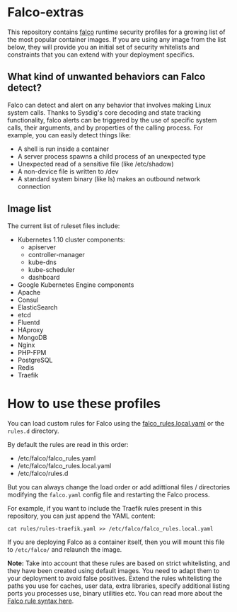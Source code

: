 # Falco-extras


This repository contains [falco](https://github.com/draios/falco/wiki) runtime security profiles for a growing list of the most popular container images. If you are using any image from the list below, they will provide you an initial set of security whitelists and constraints that you can extend with your deployment specifics.

## What kind of unwanted behaviors can Falco detect?

Falco can detect and alert on any behavior that involves making Linux system calls. Thanks to Sysdig's core decoding and state tracking functionality, falco alerts can be triggered by the use of specific system calls, their arguments, and by properties of the calling process. For example, you can easily detect things like:

- A shell is run inside a container
- A server process spawns a child process of an unexpected type
- Unexpected read of a sensitive file (like /etc/shadow)
- A non-device file is written to /dev
- A standard system binary (like ls) makes an outbound network connection

## Image list

The current list of ruleset files include:

*   Kubernetes 1.10 cluster components:
    *   apiserver
    *   controller-manager
    *   kube-dns
    *   kube-scheduler
    *   dashboard
*   Google Kubernetes Engine components
*   Apache
*   Consul
*   ElasticSearch
*   etcd
*   Fluentd
*   HAproxy
*   MongoDB
*   Nginx
*   PHP-FPM
*   PostgreSQL
*   Redis
*   Traefik

# How to use these profiles

You can load custom rules for Falco using the [falco_rules.local.yaml](https://github.com/draios/falco/wiki/Falco-Rules#appending-to-lists-rules-and-macros) or the `rules.d` directory.

By default the rules are read in this order:

- /etc/falco/falco_rules.yaml
- /etc/falco/falco_rules.local.yaml
- /etc/falco/rules.d

But you can always change the load order or add adittional files / directories modifying the `falco.yaml` config file and restarting the Falco process.

For example, if you want to include the Traefik rules present in this repository, you can just append the YAML content:

`cat rules/rules-traefik.yaml >> /etc/falco/falco_rules.local.yaml`

If you are deploying Falco as a container itself, then you will mount this file to `/etc/falco/` and relaunch the image.

**Note:** Take into account that these rules are based on strict whitelisting, and they have been created using default images. You need to adapt them to your deployment to avoid false positives. Extend the rules whitelisting the paths you use for caches, user data, extra libraries, specify additional listing ports you processes use, binary utilities etc. You can read more about the [Falco rule syntax here](https://github.com/draios/falco/wiki/Falco-Rules). 
